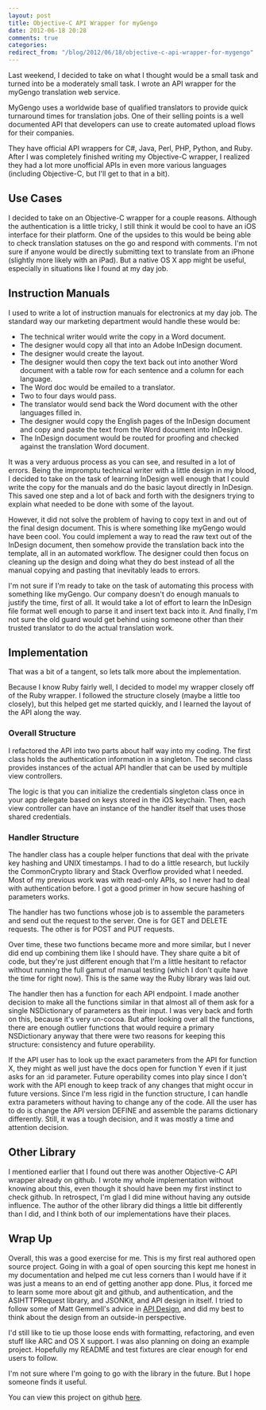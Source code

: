 ```yaml
---
layout: post
title: Objective-C API Wrapper for myGengo
date: 2012-06-18 20:28
comments: true
categories: 
redirect_from: "/blog/2012/06/18/objective-c-api-wrapper-for-mygengo"
---
```


Last weekend, I decided to take on what I thought would be a small task and turned into be a moderately small task. I wrote an API wrapper for the myGengo translation web service.

MyGengo uses a worldwide base of qualified translators to provide quick turnaround times for translation jobs. One of their selling points is a well documented API that developers can use to create automated upload flows for their companies.

They have official API wrappers for C#, Java, Perl, PHP, Python, and Ruby. After I was completely finished writing my Objective-C wrapper, I realized they had a lot more unofficial APIs in even more various languages (including Objective-C, but I'll get to that in a bit). 

## Use Cases

I decided to take on an Objective-C wrapper for a couple reasons. Although the authentication is a little tricky, I still think it would be cool to have an iOS interface for their platform. One of the upsides to this would be being able to check translation statuses on the go and respond with comments. I'm not sure if anyone would be directly submitting text to translate from an iPhone (slightly more likely with an iPad). But a native OS X app might be useful, especially in situations like I found at my day job.

## Instruction Manuals

I used to write a lot of instruction manuals for electronics at my day job. The standard way our marketing department would handle these would be:

* The technical writer would write the copy in a Word document.
* The designer would copy all that into an Adobe InDesign document.
* The designer would create the layout.
* The designer would then copy the text back out into another Word document with a table row for each sentence and a column for each language.
* The Word doc would be emailed to a translator.
* Two to four days would pass.
* The translator would send back the Word document with the other languages filled in.
* The designer would copy the English pages of the InDesign document and copy and paste the text from the Word document into InDesign.
* The InDesign document would be routed for proofing and checked against the translation Word document.

It was a very arduous process as you can see, and resulted in a lot of errors. Being the impromptu technical writer with a little design in my blood, I decided to take on the task of learning InDesign well enough that I could write the copy for the manuals and do the basic layout directly in InDesign. This saved one step and a lot of back and forth with the designers trying to explain what needed to be done with some of the layout.

However, it did not solve the problem of having to copy text in and out of the final design document. This is where something like myGengo would have been cool. You could implement a way to read the raw text out of the InDesign document, then somehow provide the translation back into the template, all in an automated workflow. The designer could then focus on cleaning up the design and doing what they do best instead of all the manual copying and pasting that inevitably leads to errors.

I'm not sure if I'm ready to take on the task of automating this process with something like myGengo. Our company doesn't do enough manuals to justify the time, first of all. It would take a lot of effort to learn the InDesign file format well enough to parse it and insert text back into it. And finally, I'm not sure the old guard would get behind using someone other than their trusted translator to do the actual translation work.

## Implementation

That was a bit of a tangent, so lets talk more about the implementation.

Because I know Ruby fairly well, I decided to model my wrapper  closely off of the Ruby wrapper. I followed the structure closely (maybe a little too closely), but this helped get me started quickly, and I learned the layout of the API along the way.

### Overall Structure

I refactored the API into two parts about half way into my coding. The first class holds the authentication information in a singleton. The second class provides instances of the actual API handler that can be used by multiple view controllers.

The logic is that you can initialize the credentials singleton class once in your app delegate based on keys stored in the iOS keychain. Then, each view controller can have an instance of the handler itself that uses those shared credentials.

### Handler Structure

The handler class has a couple helper functions that deal with the private key hashing and UNIX timestamps. I had to do a little research, but luckily the CommonCrypto library and Stack Overflow provided what I needed. Most of my previous work was with read-only APIs, so I never had to deal with authentication before. I got a good primer in how secure hashing of parameters works.

The handler has two functions whose job is to assemble the parameters and send out the request to the server. One is for GET and DELETE requests. The other is for POST and PUT requests.

Over time, these two functions became more and more similar, but I never did end up combining them like I should have. They share quite a bit of code, but they're just different enough that I'm a little hesitant to refactor without running the full gamut of manual testing (which I don't quite have the time for right now). This is the same way the Ruby library was laid out.

The handler then has a function for each API endpoint. I made another decision to make all the functions similar in that almost all of them ask for a single NSDictionary of parameters as their input. I was very back and forth on this, because it's very un-cocoa. But after looking over all the functions, there are enough outlier functions that would require a primary NSDictionary anyway that there were two reasons for keeping this structure: consistency and future operability.

If the API user has to look up the exact parameters from the API for function X, they might as well just have the docs open for function Y even if it just asks for an :id parameter. Future operability comes into play since I don't work with the API enough to keep track of any changes that might occur in future versions. Since I'm less rigid in the function structure, I can handle extra parameters without having to change any of the code. All the user has to do is change the API version DEFINE and assemble the params dictionary differently. Still, it was a tough decision, and it was mostly a time and attention decision.

## Other Library

I mentioned earlier that I found out there was another Objective-C API wrapper already on github. I wrote my whole implementation without knowing about this, even though it should have been my first instinct to check github. In retrospect, I'm glad I did mine without having any outside influence. The author of the other library did things a little bit differently than I did, and I think both of our implementations have their places.

## Wrap Up

Overall, this was a good exercise for me. This is my first real authored open source project. Going in with a goal of open sourcing this kept me honest in my documentation and helped me cut less corners than I would have if it was just a means to an end of getting another app done. Plus, it forced me to learn some more about git and github, and authentication, and the ASIHTTPRequest library, and JSONKit, and API design in itself. I tried to follow some of Matt Gemmell's advice in [API Design](http://mattgemmell.com/2012/05/24/api-design/), and did my best to think about the design from an outside-in perspective.

I'd still like to tie up those loose ends with formatting, refactoring, and even stuff like ARC and OS X support. I was also planning on doing an example project. Hopefully my README and test fixtures are clear enough for end users to follow.

I'm not sure where I'm going to go with the library in the future. But I hope someone finds it useful.

You can view this project on github [here](https://github.com/twocentstudios/myGengo-objc).
